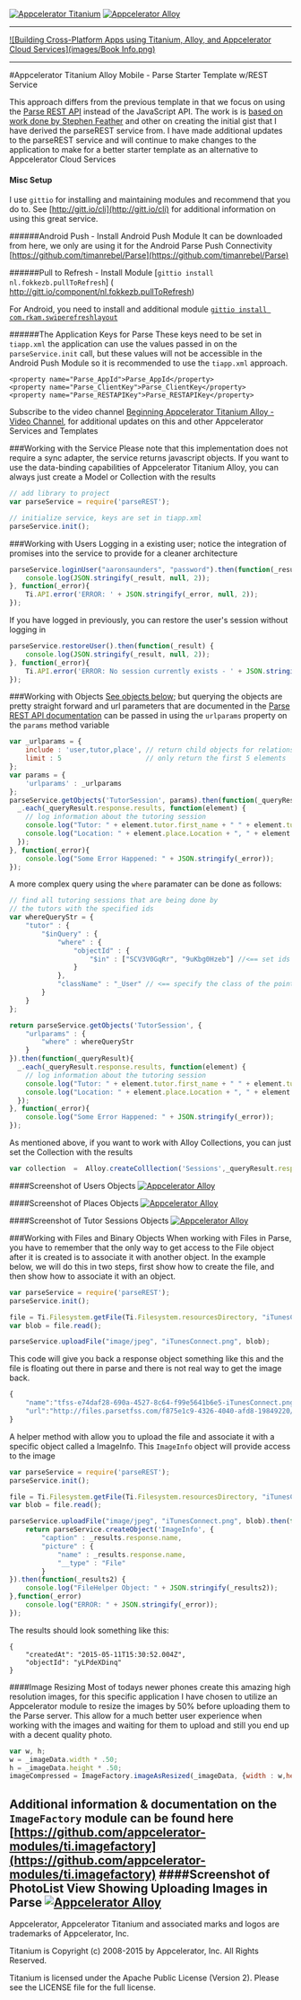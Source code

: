 [![Appcelerator Titanium](http://www-static.appcelerator.com/badges/titanium-git-badge-sq.png)](http://appcelerator.com/titanium/) [![Appcelerator Alloy](http://www-static.appcelerator.com/badges/alloy-git-badge-sq.png)](http://appcelerator.com/alloy/)
____
[![Building Cross-Platform Apps using Titanium, Alloy, and Appcelerator Cloud Services](images/Book Info.png)](http://www.clearlyinnovative.com/build-it/)
____
#Appcelerator Titanium Alloy Mobile - Parse Starter Template w/REST Service

This approach differs from the previous template in that we focus on using the [Parse REST API](https://www.parse.com/docs/rest) instead of the JavaScript API. The work is is [based on work done by Stephen Feather](https://gist.github.com/sfeather/4400387) and other on creating the initial gist that I have derived the parseREST service from. I have made additional updates to the parseREST service and will continue to make changes to the application to make for a better starter template as an alternative to Appcelerator Cloud Services

#### Misc Setup 
I use `gittio` for installing and maintaining modules and recommend that you do to. See [http://gitt.io/cli](http://gitt.io/cli) for additional information on using this great service.

######Android Push - Install Android Push Module
It can be downloaded from here, we only are using it for the Android Parse Push Connectivity
[https://github.com/timanrebel/Parse](https://github.com/timanrebel/Parse)

######Pull to Refresh - Install Module
[`gittio install nl.fokkezb.pullToRefresh`] ( http://gitt.io/component/nl.fokkezb.pullToRefresh)

For Android, you need to install and additional module
[`gittio install com.rkam.swiperefreshlayout`](http://gitt.io/component/com.rkam.swiperefreshlayout)

######The Application Keys for Parse
These keys need to be set in `tiapp.xml` the application can use the values passed in on the `parseService.init` call, but these values will not be accessible in the Android Push Module so it is recommended to use the `tiapp.xml` approach.
```
<property name="Parse_AppId">Parse_AppId</property>
<property name="Parse_ClientKey">Parse_ClientKey</property>
<property name="Parse_RESTAPIKey">Parse_RESTAPIKey</property>
```


Subscribe to the video channel [Beginning Appcelerator Titanium Alloy - Video Channel](https://www.youtube.com/channel/UCMCcqbJpyL3LAv3PJeYz2bg), for additional updates on this and other Appcelerator Services and Templates

###Working with the Service
Please note that this implementation does not require a sync adapter, the service returns javascript objects. If you want to use the data-binding capabilities of Appcelerator Titanium Alloy, you can always just create a Model or Collection with the results
````Javascript
// add library to project
var parseService = require('parseREST');

// initialize service, keys are set in tiapp.xml
parseService.init();
````
###Working with Users
Logging in a existing user; notice the integration of promises into the service to provide for a cleaner architecture
````Javascript
parseService.loginUser("aaronsaunders", "password").then(function(_result) {
    console.log(JSON.stringify(_result, null, 2));
}, function(_error){
    Ti.API.error('ERROR: ' + JSON.stringify(_error, null, 2));
});
````
If you have logged in previously, you can restore the user's session without logging in
````Javascript
parseService.restoreUser().then(function(_result) {
    console.log(JSON.stringify(_result, null, 2));
}, function(_error){
    Ti.API.error('ERROR: No session currently exists - ' + JSON.stringify(_error, null, 2));
});
````
###Working with Objects
[See objects below](#screenshot-of-tutor-sessions-objects); but querying the objects are pretty straight forward and url parameters that are documented in the [Parse REST API documentation](https://www.parse.com/docs/rest) can be passed in using the `urlparams` property on the `params` method variable
````Javascript
var _urlparams = {
    include : 'user,tutor,place', // return child objects for relationships
    limit : 5                     // only return the first 5 elements
};
var params = {
    'urlparams' : _urlparams
};
parseService.getObjects('TutorSession', params).then(function(_queryResult){
  _.each(_queryResult.response.results, function(element) {
    // log information about the tutoring session
    console.log("Tutor: " + element.tutor.first_name + " " + element.tutor.last_name);
    console.log("Location: " + element.place.Location + ", " + element.place.Name);
  });
}, function(_error){
    console.log("Some Error Happened: " + JSON.stringify(_error));
});
````
A more complex query using the `where` paramater can be done as follows:
``` Javascript
// find all tutoring sessions that are being done by
// the tutors with the specified ids
var whereQueryStr = {
    "tutor" : {
        "$inQuery" : {
            "where" : {
                "objectId" : {
                    "$in" : ["SCV3V0GqRr", "9uKbg0Hzeb"] //<== set ids here
                }
            },
            "className" : "_User" // <== specify the class of the pointer relation
        }
    }
};

return parseService.getObjects('TutorSession', {
    "urlparams" : {
        "where" : whereQueryStr
    }
}).then(function(_queryResult){
  _.each(_queryResult.response.results, function(element) {
    // log information about the tutoring session
    console.log("Tutor: " + element.tutor.first_name + " " + element.tutor.last_name);
    console.log("Location: " + element.place.Location + ", " + element.place.Name);
  });
}, function(_error){
    console.log("Some Error Happened: " + JSON.stringify(_error));
});
```

As mentioned above, if you want to work with Alloy Collections, you can just set the Collection with the results
``` Javascript
var collection  =  Alloy.createColllection('Sessions',_queryResult.response.results);
```
####Screenshot of Users Objects
[![Appcelerator Alloy](images/parse_users.png)](images/parse_users.png)

####Screenshot of Places Objects
[![Appcelerator Alloy](images/parse_places.png)](images/parse_places.png)

####Screenshot of Tutor Sessions Objects
[![Appcelerator Alloy](images/parse_tutor_sessions.png)](images/parse_tutor_sessions.png)

###Working with Files and Binary Objects
When working with Files in Parse, you have to remember that the only way to get access to the File object after it is created is to associate it with another object. In the example below, we will do this in two steps, first show how to create the file, and then show how to associate it with an object.

``` Javascript
var parseService = require('parseREST');
parseService.init();

file = Ti.Filesystem.getFile(Ti.Filesystem.resourcesDirectory, "iTunesConnect.png");
var blob = file.read();

parseService.uploadFile("image/jpeg", "iTunesConnect.png", blob);
```
This code will give you back a response object something like this and the file is floating out there in parse and there  is not real way to get the image back.

``` Javascript
{
    "name":"tfss-e74daf28-690a-4527-8c64-f99e5641b6e5-iTunesConnect.png",
    "url":"http://files.parsetfss.com/f875e1c9-4326-4040-afd8-19849220/tfss-e74daf28-iTunesConnect.png"
}
```
A helper method with allow you to upload the file and associate it with a specific object called a ImageInfo. This `ImageInfo` object will provide access to the image
```Javascript
var parseService = require('parseREST');
parseService.init();

file = Ti.Filesystem.getFile(Ti.Filesystem.resourcesDirectory, "iTunesConnect.png");
var blob = file.read();

parseService.uploadFile("image/jpeg", "iTunesConnect.png", blob).then(function(_results) {
	return parseService.createObject('ImageInfo', {
		"caption" : _results.response.name,
		"picture" : {
			"name" : _results.response.name,
			"__type" : "File"
		}
}).then(function(_results2) {
	console.log("FileHelper Object: " + JSON.stringify(_results2));
},function(_error)
    console.log("ERROR: " + JSON.stringify(_error));
});
```
The results should look something like this:
```
{
    "createdAt": "2015-05-11T15:30:52.004Z",
    "objectId": "yLPdeXDinq"
}
```
####Image Resizing
Most of todays newer phones create this amazing high resolution images, for this specific application I have chosen to utilize an Appcelerator module to resize the images by 50% before uploading them to the Parse server. This allow for a much better user experience when working with the images and waiting for them to upload and still you end up with a decent quality photo.

```Javascript
var w, h;
w = _imageData.width * .50;
h = _imageData.height * .50;
imageCompressed = ImageFactory.imageAsResized(_imageData, {width : w,height : h});
```
Additional information & documentation on the `ImageFactory` module can be found here [https://github.com/appcelerator-modules/ti.imagefactory](https://github.com/appcelerator-modules/ti.imagefactory)
####Screenshot of PhotoList View Showing Uploading Images in Parse
[![Appcelerator Alloy](images/PhotoListView.png)](images/PhotoListView.png)
----------------------------------

Appcelerator, Appcelerator Titanium and associated marks and logos are 
trademarks of Appcelerator, Inc. 

Titanium is Copyright (c) 2008-2015 by Appcelerator, Inc. All Rights Reserved.

Titanium is licensed under the Apache Public License (Version 2). Please
see the LICENSE file for the full license.

